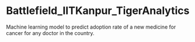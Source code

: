 # Battlefield_IITKanpur_TigerAnalytics
Machine learning model to predict adoption rate of a new medicine for cancer for any doctor in the country.

